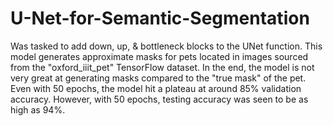 # U-Net-for-Semantic-Segmentation

Was tasked to add down, up, & bottleneck blocks to the UNet function. This model generates approximate masks for pets located in images sourced 
from the "oxford_iiit_pet" TensorFlow dataset. In the end, the model is not very great at generating masks compared to the "true mask" of the pet. 
Even with 50 epochs, the model hit a plateau at around 85% validation accuracy. However, with 50 epochs, testing accuracy was seen to be as high as 94%.
